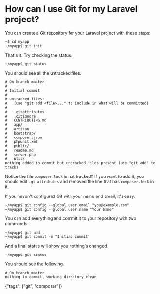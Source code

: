 # How can I use Git for my Laravel project?

You can create a Git repository for your Laravel project with these steps:

    ~$ cd myapp
    ~/myapp$ git init

That's it. Try checking the status.

    ~/myapp$ git status

You should see all the untracked files.

    # On branch master
    #
    # Initial commit
    #
    # Untracked files:
    #   (use "git add <file>..." to include in what will be committed)
    #
    #   .gitattributes
    #   .gitignore
    #   CONTRIBUTING.md
    #   app/
    #   artisan
    #   bootstrap/
    #   composer.json
    #   phpunit.xml
    #   public/
    #   readme.md
    #   server.php
    #   util/
    nothing added to commit but untracked files present (use "git add" to track)

Notice the file `composer.lock` is not tracked? If you want to add it, you should edit `.gitattributes` and removed the line that has `composer.lock` in it.

If you haven't configured Git with your name and email, it's easy.

    ~/myapp$ git config --global user.email "you@example.com"
    ~/myapp$ git config --global user.name "Your Name"

You can add everything and commit it to your repository with two commands.

    ~/myapp$ git add .
    ~/myapp$ git commit -m "Initial commit"

And a final status will show you nothing's changed.

    ~/myapp$ git status

You should see the following.

    # On branch master
    nothing to commit, working directory clean

{"tags": ["git", "composer"]}
